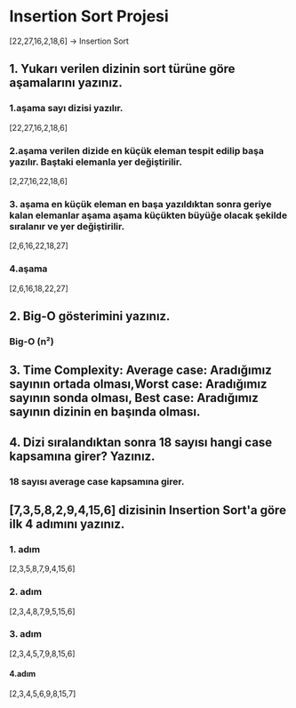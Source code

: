 # Insertion Sort Projesi
[22,27,16,2,18,6] -> Insertion Sort
## 1. Yukarı verilen dizinin sort türüne göre aşamalarını yazınız.
### 1.aşama sayı dizisi yazılır.
[22,27,16,2,18,6]
### 2.aşama verilen dizide en küçük eleman tespit edilip başa yazılır. Baştaki elemanla yer değiştirilir.
[2,27,16,22,18,6]
### 3. aşama en küçük eleman en başa yazıldıktan sonra geriye kalan elemanlar aşama aşama küçükten büyüğe olacak şekilde sıralanır ve yer değiştirilir.
[2,6,16,22,18,27]
### 4.aşama
[2,6,16,18,22,27]
 
## 2. Big-O gösterimini yazınız.

### Big-O (n²)
 
## 3. Time Complexity: Average case: Aradığımız sayının ortada olması,Worst case: Aradığımız sayının sonda olması, Best case: Aradığımız sayının dizinin en başında olması. 

## 4. Dizi sıralandıktan sonra 18 sayısı hangi case kapsamına girer? Yazınız.
### 18 sayısı average case kapsamına girer.

## [7,3,5,8,2,9,4,15,6] dizisinin Insertion Sort'a göre ilk 4 adımını yazınız.
 ### 1. adım 
[2,3,5,8,7,9,4,15,6]

### 2. adım
[2,3,4,8,7,9,5,15,6]

### 3. adım
[2,3,4,5,7,9,8,15,6]

#### 4.adım
[2,3,4,5,6,9,8,15,7]


